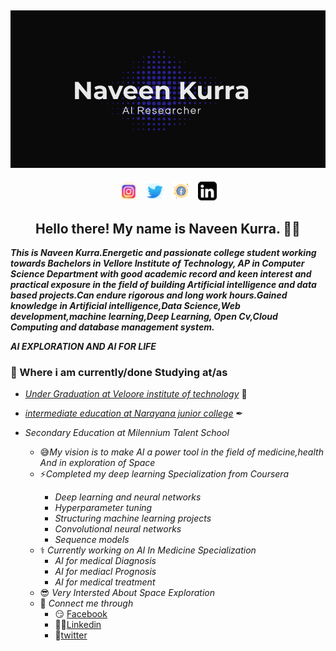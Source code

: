 ## [![Naveen Kurra header](https://github.com/naveen-kurra/naveen-kurra/blob/main/Screenshot%20(29).png)](https://github.com/naveen-kurra)
<p align='center'>
<a href="https://www.instagram.com/naveen._kurra/"><img height="30" src="https://github.com/naveen-kurra/naveen-kurra/blob/main/icons8-instagram-64.png"></a>&nbsp;&nbsp;
<a href="https://twitter.com/Naveen_kurra7"><img height="30" src="https://github.com/naveen-kurra/naveen-kurra/blob/main/icons8-twitter-64.png"></a>&nbsp;&nbsp;
<a href="https://www.facebook.com/people/Naveen-Chowdary/100008693080523"><img height="30" src="https://github.com/naveen-kurra/naveen-kurra/blob/main/icons8-facebook-50.png"></a>&nbsp;&nbsp;
<a href="www.linkedin.com/in/naveen-kurra"><img height="30" src="https://github.com/naveen-kurra/naveen-kurra/blob/main/icons8-linkedin-26.png"></a>
</p>  

<h2 align="center">Hello there! My name is Naveen Kurra. 👋🤓</h2>

***This is Naveen Kurra.Energetic and passionate college student working towards Bachelors in Vellore Institute of Technology, AP in Computer Science Department with good academic    record and keen interest and practical exposure in the field of building Artificial intelligence and data based projects.Can endure rigorous and long work hours.Gained   knowledge in Artificial intelligence,Data Science,Web development,machine learning,Deep Learning, Open Cv,Cloud Computing and database management system.***
  
  ***AI EXPLORATION AND AI FOR LIFE***
 ### 💼 Where i am currently/done Studying at/as
- [*Under Graduation at Veloore institute of technology*](https://vitap.ac.in) 💼 
- [*intermediate education at Narayana junior college*](https://narayanagroup.com/) ✒
- *Secondary Education at Milennium Talent School*
    
   
   * 😅*My vision is to make AI a power tool in the field of medicine,health And in exploration of Space*
   * ⚡*Completed my deep learning Specialization from Coursera<ul><li>*Deep learning and neural networks*</li><li>Hyperparameter tuning</li><li>Structuring machine learning projects</li><li>Convolutional neural networks</li><li>Sequence models</li></ul>*
   * ⚕️ *Currently working on AI In Medicine Specialization*<ul><li>*AI for medical Diagnosis*</li><li>*AI for mediacl Prognosis*</li><li>*AI for medical treatment*</li></ul>
   * 😎 *Very Intersted About Space Exploration*
   * 🔗 *Connect me through*<ul><li>😏 [Facebook](https://www.facebook.com/people/Naveen-Chowdary/100008693080523)</li><li>👨💼[Linkedin](www.linkedin.com/in/naveen-kurra)</li><li>🐤[twitter](https://twitter.com/Naveen_kurra7)</li></ul>


<!--
**naveen-kurra/naveen-kurra** is a ✨ _special_ ✨ repository because its `README.md` (this file) appears on your GitHub profile.

